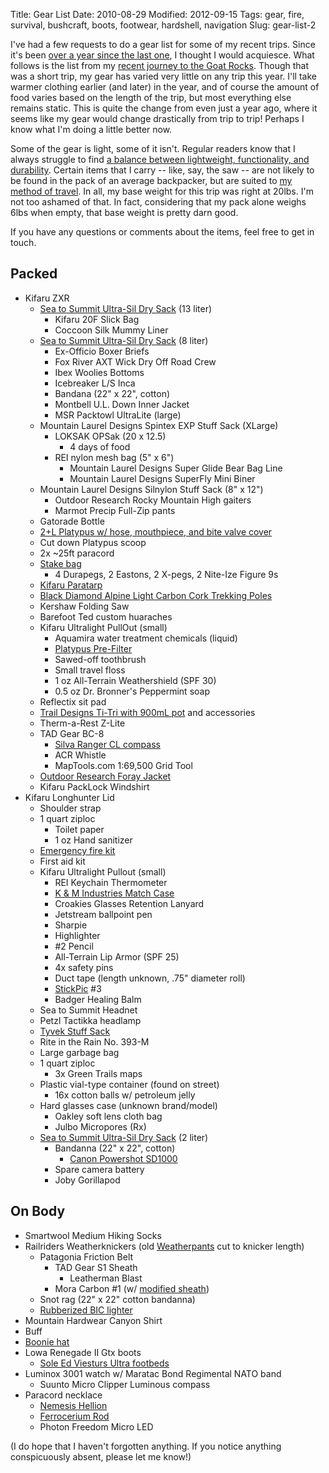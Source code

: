 Title: Gear List
Date: 2010-08-29
Modified: 2012-09-15
Tags: gear, fire, survival, bushcraft, boots, footwear, hardshell, navigation
Slug: gear-list-2

I've had a few requests to do a gear list for some of my recent trips. Since it's been <a href="http://pig-monkey.com/2009/04/01/gear-list/">over a year since the last one</a>, I thought I would acquiesce. What follows is the list from my <a href="http://pig-monkey.com/2010/08/28/the-goat-rocks-and-the-mountain-man/">recent journey to the Goat Rocks</a>. Though that was a short trip, my gear has varied very little on any trip this year. I'll take warmer clothing earlier (and later) in the year, and of course the amount of food varies based on the length of the trip, but most everything else remains static. This is quite the change from even just a year ago, where it seems like my gear would change drastically from trip to trip! Perhaps I know what I'm doing a little better now.

Some of the gear is light, some of it isn't. Regular readers know that I always struggle to find <a href="http://www.skillsforwildlives.com/2010/06/simplify-or-die/">a balance between lightweight, functionality, and durability</a>. Certain items that I carry -- like, say, the saw -- are not likely to be found in the pack of an average backpacker, but are suited to <a href="http://www.skillsforwildlives.com/2010/07/the-bushcraftlightweight-continuum/">my method of travel</a>. In all, my base weight for this trip was right at 20lbs. I'm not too ashamed of that. In fact, considering that my pack alone weighs 6lbs when empty, that base weight is pretty darn good.

<!--more-->

If you have any questions or comments about the items, feel free to get in touch.

<h2>Packed</h2>

<ul>
	<li>Kifaru ZXR
		<ul>
		<li><a href="http://pig-monkey.com/2010/06/15/sea-to-summit-ultra-sil-dry-sacks/">Sea to Summit Ultra-Sil Dry Sack</a> (13 liter)
			<ul>
			<li>Kifaru 20F Slick Bag</li>
			<li>Coccoon Silk Mummy Liner</li>
			</ul>
		</li>
		<li><a href="http://pig-monkey.com/2010/06/15/sea-to-summit-ultra-sil-dry-sacks/">Sea to Summit Ultra-Sil Dry Sack</a> (8 liter)
			<ul>
			<li>Ex-Officio Boxer Briefs</li>
			<li>Fox River AXT Wick Dry Off Road Crew</li>
			<li>Ibex Woolies Bottoms</li>
			<li>Icebreaker L/S Inca</li>
			<li>Bandana (22" x 22", cotton)</li>
			<li>Montbell U.L. Down Inner Jacket</li>
			<li>MSR Packtowl UltraLite (large)</li>
			</ul>
		</li>
		<li>Mountain Laurel Designs Spintex EXP Stuff Sack (XLarge)
			<ul>
			<li>LOKSAK OPSak (20 x 12.5)
				<ul>
				<li>4 days of food</li>
				</ul>
			</li>
			<li>REI nylon mesh bag (5" x 6")
				<ul>
				<li>Mountain Laurel Designs Super Glide Bear Bag Line</li>
				<li>Mountain Laurel Designs SuperFly Mini Biner</li>
				</ul>
			</li>
			</ul>
		</li>
		<li>Mountain Laurel Designs Silnylon Stuff Sack (8" x 12")
			<ul>
			<li>Outdoor Research Rocky Mountain High gaiters</li>
			<li>Marmot Precip Full-Zip pants</li>
			</ul>
		</li>
		<li>Gatorade Bottle</li>
		<li><a href="http://pig-monkey.com/2010/04/25/hydration-musings/">2+L Platypus w/ hose, mouthpiece, and bite valve cover</a></li>
		<li>Cut down Platypus scoop</li>
		<li>2x ~25ft paracord</li>
		<li><a href="http://pig-monkey.com/2010/06/14/concerning-stakes/">Stake bag</a>
                <ul>
			<li>4 Durapegs, 2 Eastons, 2 X-pegs, 2 Nite-Ize Figure 9s</li>
		</ul>
		</li>
		<li><a href="http://www.flickr.com/photos/pigmonkey/sets/72157604519106622/">Kifaru Paratarp</a></li>
		<li><a href="http://pig-monkey.com/2010/05/16/black-diamond-alpine-carbon-cork-trekking-poles/">Black Diamond Alpine Light Carbon Cork Trekking Poles</a></li>
		<li>Kershaw Folding Saw</li>
		<li>Barefoot Ted custom huaraches</li>
		<li>Kifaru Ultralight PullOut (small)
			<ul>
			<li>Aquamira water treatment chemicals (liquid)</li>
			<li><a href="http://pig-monkey.com/2010/07/13/diy-platypus-pre-filter-cap/">Platypus Pre-Filter</a></li>
			<li>Sawed-off toothbrush</li>
			<li>Small travel floss</li>
			<li>1 oz All-Terrain Weathershield (SPF 30)</li>
			<li>0.5 oz Dr. Bronner's Peppermint soap</li>
			</ul>
		</li>
		<li>Reflectix sit pad</li>
		<li><a href="http://pig-monkey.com/2009/01/18/trail-designs-ti-tri-titanium-stove-system/">Trail Designs Ti-Tri with 900mL pot</a> and accessories</li>
		<li>Therm-a-Rest Z-Lite</li>
		<li>TAD Gear BC-8
			<ul>
			<li><a href="http://pig-monkey.com/2007/08/18/navigation/">Silva Ranger CL compass</a></li>
			<li>ACR Whistle</li>
			<li>MapTools.com 1:69,500 Grid Tool</li>
			</ul>
		</li>
		<li><a href="http://pig-monkey.com/2010/05/24/outdoor-research-infinite-guarantee/">Outdoor Research Foray Jacket</a></li>
		<li>Kifaru PackLock Windshirt</li>
		</ul>
	</li>
	<li>Kifaru Longhunter Lid
		<ul>
		<li>Shoulder strap</li>
		<li>1 quart ziploc
			<ul>
			<li>Toilet paper</li>
			<li>1 oz Hand sanitizer</li>
			</ul>
		</li>
		<li><a href="http://pig-monkey.com/2010/05/15/emergency-fire-starting-kit/">Emergency fire kit</a></li>
		<li>First aid kit</li>
		<li>Kifaru Ultralight Pullout (small)
			<ul>
			<li>REI Keychain Thermometer</li>
			<li><a href="http://pig-monkey.com/2009/12/02/k-m-match-case/">K & M Industries Match Case</a></li>
			<li>Croakies Glasses Retention Lanyard</li>
			<li>Jetstream ballpoint pen</li>
			<li>Sharpie</li>
			<li>Highlighter</li>
			<li>#2 Pencil</li>
			<li>All-Terrain Lip Armor (SPF 25)</li>
			<li>4x safety pins</li>
			<li>Duct tape (length unknown, .75" diameter roll)</li>
			<li><a href="http://pig-monkey.com/2010/01/06/the-new-stickpic/">StickPic</a> #3</li>
			<li>Badger Healing Balm</li>
			</ul>
		</li>
		<li>Sea to Summit Headnet</li>
		<li>Petzl Tactikka headlamp</li>
		<li><a href="http://www.itstactical.com/gear/diy-tyvek-stuff-sacks/">Tyvek Stuff Sack</a></li>
		<li>Rite in the Rain No. 393-M</li>
		<li>Large garbage bag</li>
		<li>1 quart ziploc
			<ul>
			<li>3x Green Trails maps</li>
			</ul>
		</li>
		<li>Plastic vial-type container (found on street)
			<ul>
			<li>16x cotton balls w/ petroleum jelly</li>
			</ul>
		</li>
		<li>Hard glasses case (unknown brand/model)
			<ul>
			<li>Oakley soft lens cloth bag</li>
			<li>Julbo Micropores (Rx)</li>
			</ul>
		</li>
		<li><a href="http://pig-monkey.com/2010/06/15/sea-to-summit-ultra-sil-dry-sacks/">Sea to Summit Ultra-Sil Dry Sack</a> (2 liter)
			<ul>
			<li>Bandanna (22" x 22", cotton)
				<ul>
				<li><a href="http://pig-monkey.com/2007/12/13/camera-obscura/">Canon Powershot SD1000</a></li>
				</ul>
			</li>
			<li>Spare camera battery</li>
			<li>Joby Gorillapod</li>
			</ul>
		</li>
	</ul></li>
</ul>

<h2>On Body</h2>

<ul>
	<li>Smartwool Medium Hiking Socks</li>
	<li>Railriders Weatherknickers (old <a href="http://www.railriders.com/men-weatherpants-with-insect-shield-p-973.html?cPath=104_110">Weatherpants</a> cut to knicker length)
		<ul>
		<li>Patagonia Friction Belt
			<ul>
			<li>TAD Gear S1 Sheath
				<ul>
				<li>Leatherman Blast</li>
				</ul>
			</li>
			<li>Mora Carbon #1 (w/ <a href="http://pig-monkey.com/2009/12/05/mora-sheath-modifications/">modified sheath</a>)</li>
			</ul><ul>
		</ul></li>
		<li>Snot rag (22" x 22" cotton bandanna)</li>
		<li><a href="http://pig-monkey.com/2009/11/28/rubberized-bic-lighter/">Rubberized BIC lighter</a></li>
		</ul>
	</li>
	<li>Mountain Hardwear Canyon Shirt</li>
	<li>Buff</li>
	<li><a href="http://pig-monkey.com/2010/07/24/the-humble-boonie-hat/">Boonie hat</a></li>
	<li>Lowa Renegade II Gtx boots
		<ul>
		<li><a href="http://pig-monkey.com/2008/06/05/sole-and-superfeet/">Sole Ed Viesturs Ultra footbeds</a></li>
		</ul>
	</li>
	<li>Luminox 3001 watch w/ Maratac Bond Regimental NATO band
		<ul>
		<li>Suunto Micro Clipper Luminous compass</li>
		</ul>
	</li>
	<li>Paracord necklace
		<ul>
		<li><a href="http://pig-monkey.com/2007/04/01/nemesis-hellion/">Nemesis Hellion</a></li>
		<li><a href="http://pig-monkey.com/2009/12/06/simple-ferrocerium-rods/">Ferrocerium Rod</a></li>
		<li>Photon Freedom Micro LED</li>
		</ul>
	</li>
</ul>

(I do hope that I haven't forgotten anything. If you notice anything conspicuously absent, please let me know!)
